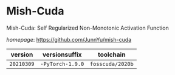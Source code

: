 # Mish-Cuda

Mish-Cuda: Self Regularized Non-Monotonic Activation Function

*homepage*: <https://github.com/JunnYu/mish-cuda>

version | versionsuffix | toolchain
--------|---------------|----------
``20210309`` | ``-PyTorch-1.9.0`` | ``fosscuda/2020b``
